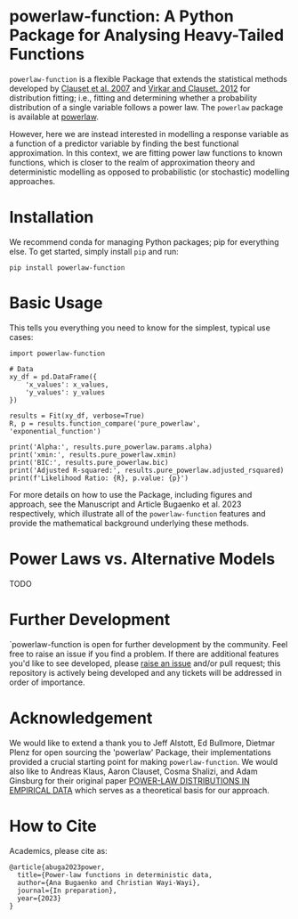 # powerlaw-function: A Python Package for Analysing Heavy-Tailed Functions

`powerlaw-function` is a flexible Package that extends the statistical methods developed by [Clauset et al. 2007](https://arxiv.org/abs/0706.1062) and [Virkar and Clauset. 2012](https://arxiv.org/abs/1208.3524) for distribution fitting; i.e., fitting and determining whether a probability distribution of a single variable follows a power law.</b>
The `powerlaw` package is available at [powerlaw](https://github.com/jeffalstott/powerlaw/tree/master).

However,  here we are instead interested in modelling a response variable as a function of a predictor variable by finding the best functional approximation. In this context, we are fitting power law functions to known functions, which is closer to the realm of approximation theory and deterministic modelling as opposed to probabilistic (or stochastic) modelling approaches. 


# Installation 

We recommend conda for managing Python packages; pip for everything else. To get started, simply install `pip` and run:

  `pip install powerlaw-function`

# Basic Usage 

This tells you everything you need to know for the simplest, typical use cases:

    import powerlaw-function

    # Data
    xy_df = pd.DataFrame({
        'x_values': x_values,
        'y_values': y_values
    })
    
    results = Fit(xy_df, verbose=True)
    R, p = results.function_compare('pure_powerlaw', 'exponential_function')
    
    print('Alpha:', results.pure_powerlaw.params.alpha)
    print('xmin:', results.pure_powerlaw.xmin)
    print('BIC:', results.pure_powerlaw.bic)
    print('Adjusted R-squared:', results.pure_powerlaw.adjusted_rsquared)
    print(f'Likelihood Ratio: {R}, p.value: {p}')

For more details on how to use the Package, including figures and approach, see the Manuscript and Article Bugaenko et al. 2023 respectively, which illustrate all of the `powerlaw-function` features and provide the mathematical background underlying these methods.

# Power Laws vs. Alternative Models

TODO

# Further Development

`powerlaw-function is open for further development by the community.  Feel free to raise an issue if you find a problem. If there are additional features you'd like to see developed, please [raise an issue](https://github.com/anabugaenko/powerlaw-function/issues) and/or pull request; this repository is actively being developed and any tickets will be addressed in order of importance. 

# Acknowledgement 

We would like to extend a thank you to Jeff Alstott, Ed Bullmore, Dietmar Plenz for open sourcing the 'powerlaw' Package, their implementations provided a crucial starting point for making `powerlaw-function`. We would also like to Andreas Klaus, Aaron Clauset, Cosma Shalizi, and Adam Ginsburg for their original paper [POWER-LAW DISTRIBUTIONS IN EMPIRICAL DATA](https://arxiv.org/abs/0706.1062)  which serves as a theoretical basis for our approach.

# How to Cite

  Academics, please cite as:
  
    @article{abuga2023power,
      title={Power-law functions in deterministic data,
      author={Ana Bugaenko and Christian Wayi-Wayi},
      journal={In preparation},
      year={2023}
    }


